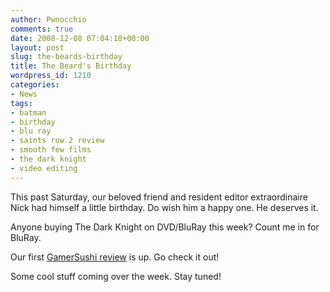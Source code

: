 ```yaml
---
author: Pwnocchio
comments: true
date: 2008-12-08 07:04:18+00:00
layout: post
slug: the-beards-birthday
title: The Beard's Birthday
wordpress_id: 1210
categories:
- News
tags:
- batman
- birthday
- blu ray
- saints row 2 review
- smooth few films
- the dark knight
- video editing
---
```


This past Saturday, our beloved friend and resident editor extraordinaire Nick had himself a little birthday. Do wish him a happy one. He deserves it.

Anyone buying The Dark Knight on DVD/BluRay this week? Count me in for BluRay.

Our first [GamerSushi review](http://gamersushi.com/2008/12/08/gamersushi-review-saints-row-2/) is up. Go check it out!

Some cool stuff coming over the week. Stay tuned!
